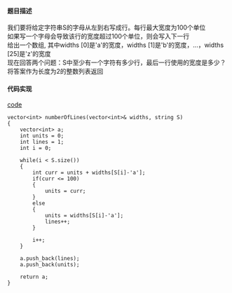 #### 题目描述
我们要将给定字符串S的字母从左到右写成行。每行最大宽度为100个单位  
如果写一个字母会导致该行的宽度超过100个单位，则会写入下一行  
给出一个数组, 其中widths [0]是'a'的宽度，widths [1]是'b'的宽度，...，widths [25]是'z'的宽度  
现在回答两个问题：S中至少有一个字符有多少行，最后一行使用的宽度是多少？  
将答案作为长度为2的整数列表返回  

#### 代码实现

[code](/String/lines_of_string.cpp)

```
vector<int> numberOfLines(vector<int>& widths, string S)
{
    vector<int> a;
    int units = 0;
    int lines = 1;
    int i = 0;
    
    while(i < S.size())
    {
        int curr = units + widths[S[i]-'a'];
        if(curr <= 100)
        {
            units = curr;
        }
        else
        {
            units = widths[S[i]-'a'];
            lines++;
        }
        
        i++;
    }
    
    a.push_back(lines);
    a.push_back(units);
    
    return a;
}
```